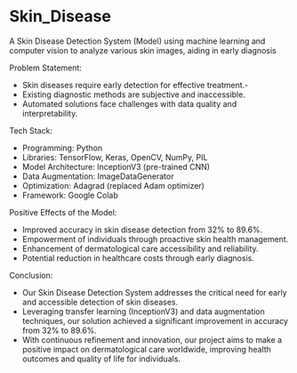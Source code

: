 # Skin_Disease
A Skin Disease Detection System (Model) using machine learning and computer vision to analyze various skin images, aiding in early diagnosis

Problem Statement:
- Skin diseases require early detection for effective treatment.-
- Existing diagnostic methods are subjective and inaccessible.
- Automated solutions face challenges with data quality and interpretability.

Tech Stack:
- Programming: Python
- Libraries: TensorFlow, Keras, OpenCV, NumPy, PIL
- Model Architecture: InceptionV3 (pre-trained CNN)
- Data Augmentation: ImageDataGenerator
- Optimization: Adagrad (replaced Adam optimizer)
- Framework: Google Colab

Positive Effects of the Model:
- Improved accuracy in skin disease detection from 32% to 89.6%.
- Empowerment of individuals through proactive skin health management.
- Enhancement of dermatological care accessibility and reliability.
- Potential reduction in healthcare costs through early diagnosis.

Conclusion:
- Our Skin Disease Detection System addresses the critical need for early and accessible detection of skin diseases.
- Leveraging transfer learning (InceptionV3) and data augmentation techniques, our solution achieved a significant improvement in accuracy from 32% to 89.6%.
- With continuous refinement and innovation, our project aims to make a positive impact on dermatological care worldwide, improving health outcomes and quality of life for individuals.

